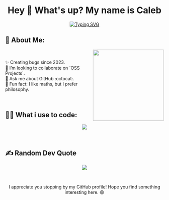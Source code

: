 <h1 align="center">Hey 👋 What's up? My name is Caleb</h1>
<p align="center">
 <a href="https://git.io/typing-svg"><img src="https://readme-typing-svg.herokuapp.com?font=Poppins+Code&size=25&duration=4000&pause=1000&color=00ded6&center=true&vCenter=true&random=false&width=435&lines=Backend+Development;API+Development;Embeded+Systems;Cybersecurity;Networks+and+Linux" alt="Typing SVG" /></a>
</p> 
	
## 💫 About Me:

<picture> <img align="right" src="https://media2.giphy.com/media/v1.Y2lkPTc5MGI3NjExMzhpcHc0cnV4cTBta2lsY2ExZ3loOWZ2N3RwMTh5M2U3cDdjZDJ4MyZlcD12MV9pbnRlcm5hbF9naWZfYnlfaWQmY3Q9Zw/HE0Sw49YY8vpS/giphy.gif" width = 225px></picture>
<br>

<p align="left">✨ Creating bugs since 2023.<br>👯 I’m looking to collaborate on `OSS Projects`.<br>💬 Ask me about GitHub :octocat:.<br>🎲 Fun fact: I like maths, but I prefer philosophy.</p>
<br>

## 👨‍💻 What i use to code:

<p align="center">
  <a href="https://skillicons.dev">
    <img src="https://skillicons.dev/icons?i=anaconda,arch,arduino,bash,deno,discord,django,flask,golang,docker,eclipse,heroku,latex,linux,mysql,neovim,php,mongo,postgresql,nodejs,postman,python,sqlite,typescript,vuejs,sass,vscode,gcp&perline=14" />
  </a>
</p>
<br>

## ✍️ Random Dev Quote
<p align="center">
  <img src="https://quotes-github-readme.vercel.app/api?type=horizontal&theme=tokyonight">
</p>
<br>

<p align="center">I appreciate you stopping by my GitHub profile! Hope you find something interesting here. 😃</p> 

